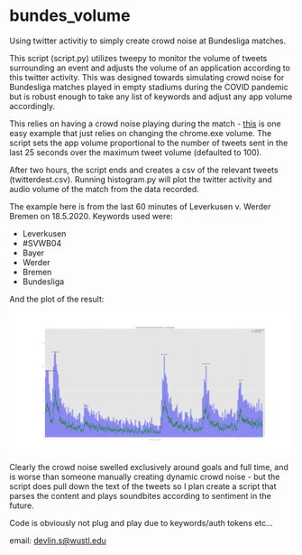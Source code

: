 # bundes_volume
Using twitter activitiy to simply create crowd noise at Bundesliga matches.

This script (script.py) utilizes tweepy to monitor the volume of tweets surrounding an event and adjusts the volume of an application according to this twitter activity. This was designed towards simulating crowd noise for Bundesliga matches played in empty stadiums during the COVID pandemic but is robust enough to take any list of keywords and adjust any app volume accordingly.

This relies on having a crowd noise playing during the match - [this](https://www.youtube.com/watch?v=-FLgShtdxQ8&t=480s) is one easy example that just relies on changing the chrome.exe volume. The script sets the app volume proportional to the number of tweets sent in the last 25 seconds over the maximum tweet volume (defaulted to 100).

After two hours, the script ends and creates a csv of the relevant tweets (twitterdest.csv). Running histogram.py will plot the twitter activity and audio volume of the match from the data recorded.

The example here is from the last 60 minutes of Leverkusen v. Werder Bremen on 18.5.2020. Keywords used were:

- Leverkusen
- #SVWB04
- Bayer
- Werder
- Bremen
- Bundesliga

And the plot of the result:

![Plot](images/SVWB04%20Plot.png)

Clearly the crowd noise swelled exclusively around goals and full time, and is worse than someone manually creating dynamic crowd noise - but the script does pull down the text of the tweets so I plan create a script that parses the content and plays soundbites according to sentiment in the future.

Code is obviously not plug and play due to keywords/auth tokens etc...

email: devlin.s@wustl.edu
